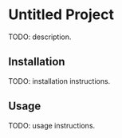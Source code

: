 # Untitled Project

TODO: description.

## Installation

TODO: installation instructions.

## Usage

TODO: usage instructions.
